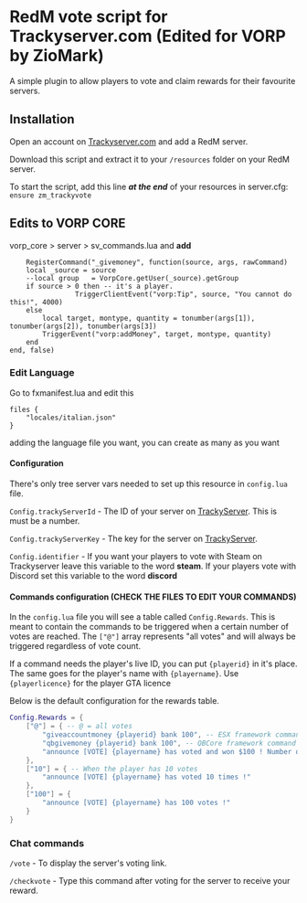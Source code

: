 # RedM vote script for Trackyserver.com (Edited for VORP by ZioMark)

A simple plugin to allow players to vote and claim rewards for their favourite servers.

## Installation

Open an account on [Trackyserver.com](https://trackyserver.com/) and add a RedM server.

Download this script and extract it to your `/resources` folder on your RedM server.

To start the script, add this line ***at the end*** of your resources in server.cfg: `ensure zm_trackyvote`

## Edits to VORP CORE
 
vorp_core > server > sv_commands.lua and **add**

```
    RegisterCommand("_givemoney", function(source, args, rawCommand)
    local _source = source
    --local group   = VorpCore.getUser(_source).getGroup
    if source > 0 then -- it's a player.
                TriggerClientEvent("vorp:Tip", source, "You cannot do this!", 4000)
    else
        local target, montype, quantity = tonumber(args[1]), tonumber(args[2]), tonumber(args[3])
        TriggerEvent("vorp:addMoney", target, montype, quantity)
    end
end, false)
```

### Edit Language

Go to fxmanifest.lua and edit this

```
files {
    "locales/italian.json"
}
```

adding the language file you want, you can create as many as you want

#### Configuration

There's only tree server vars needed to set up this resource in `config.lua` file.

`Config.trackyServerId` - The ID of your server on [TrackyServer](https://www.trackyserver.com/). This is must be a number.

`Config.trackyServerKey` - The key for the server on [TrackyServer](https://www.trackyserver.com/).

`Config.identifier` - If you want your players to vote with Steam on Trackyserver leave this variable to the word **steam**. If your players vote with Discord set this variable to the word **discord**

#### Commands configuration (CHECK THE FILES TO EDIT YOUR COMMANDS)

In the `config.lua` file you will see a table called `Config.Rewards`.
This is meant to contain the commands to be triggered when a certain number of votes are reached.
The `["@"]` array represents "all votes" and will always be triggered regardless of vote count.

If a command needs the player's live ID, you can put `{playerid}` in it's place.
The same goes for the player's name with `{playername}`.
Use `{playerlicence}` for the player GTA licence

Below is the default configuration for the rewards table.
```lua
Config.Rewards = {
    ["@"] = { -- @ = all votes
        "giveaccountmoney {playerid} bank 100", -- ESX framework command (ex_extended command)
        "qbgivemoney {playerid} bank 100", -- QBCore framework command
        "announce [VOTE] {playername} has voted and won $100 ! Number of votes: {votescount}. Type /vote to vote"
    },
    ["10"] = { -- When the player has 10 votes
        "announce [VOTE] {playername} has voted 10 times !"
    },
    ["100"] = {
        "announce [VOTE] {playername} has 100 votes !"
    }
}
```

### Chat commands

`/vote` - To display the server's voting link.

`/checkvote` - Type this command after voting for the server to receive your reward.
